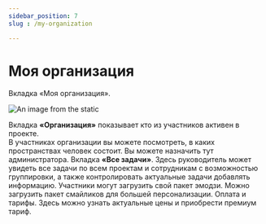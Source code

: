 ```yaml
---
sidebar_position: 7
slug : /my-organization

---
```


# Моя организация 

Вкладка «Моя организация».

![An image from the static](/img/my_organization.gif)


Вкладка **«Организация»** показывает кто из участников активен в проекте.  
В участниках организации вы можете посмотреть, в каких пространствах человек состоит. Вы можете назначить тут администратора.
Вкладка **«Все задачи»**. Здесь руководитель может увидеть все задачи по всем проектам и сотрудникам с возможностью группировки, а также контролировать актуальные задачи добавлять информацию. 
Участники могут загрузить свой пакет эмодзи. Можно загрузить пакет смайликов для большей персонализации.
Оплата и тарифы. Здесь можно узнать актуальные цены и приобрести премиум тариф. 